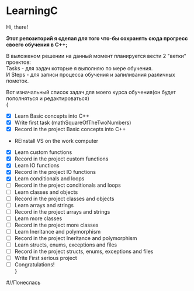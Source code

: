 # LearningC
Hi, there!

**Этот репозиторий я сделал для того что-бы сохранять сюда прогресс своего обучения в C++;**

В выложеном решении на данный момент планируется вести 2 "ветки" проектов:                                                            
Tasks - для задач которые я выполняю по мере обучения.                                                                                    
И Steps - для записи процесса обучения и запиливания различных пометок.                                                                 

Вот изначальный список задач для моего курса обучения(он будет пополняться и редактироваться)   
{   
- [x] Learn Basic concepts into C++
- [x] Write first task (mathSquareOfTheTwoNumbers)
- [x] Record in the project Basic concepts into C++   
*   REInstall VS on the work computer
- [x] Learn custom functions
- [x] Record in the project custom functions
- [x] Learn IO functions
- [x] Record in the project IO functions
- [x] Learn conditionals and loops
- [ ] Record in the project conditionals and loops
- [ ] Learn classes and objects
- [ ] Record in the project classes and objects
- [ ] Learn arrays and strings
- [ ] Record in the project arrays and strings
- [ ] Learn more classes
- [ ] Record in the project more classes
- [ ] Learn Ineritance and polymorphism
- [ ] Record in the project Ineritance and polymorphism
- [ ] Learn structs, enums, exceptions and files
- [ ] Record in the project structs, enums, exceptions and files
- [ ] Write First serious project
- [ ] Congratulations!    
}

#//Понеслась
